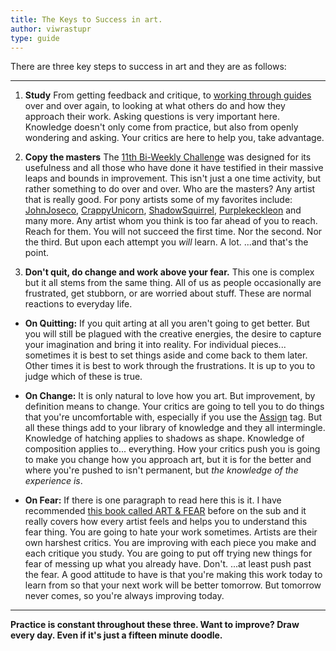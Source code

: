 ```yaml
---
title: The Keys to Success in art.
author: viwrastupr
type: guide
---
```

There are three key steps to success in art and they are as follows:

-----

1. **Study** From getting feedback and critique, to [working through guides](http://redd.it/s8kxz) over and over again, to looking at what others do and how they approach their work. Asking questions is very important here. Knowledge doesn't only come from practice, but also from openly wondering and asking. Your critics are here to help you, take advantage.

2. **Copy the masters** The [11th Bi-Weekly Challenge](http://www.reddit.com/r/MLPdrawingschool/comments/rk24r/11th_biweekly_challenge/) was designed for its usefulness and all those who have done it have testified in their massive leaps and bounds in improvement. This isn't just a one time activity, but rather something to do over and over. Who are the masters? Any artist that is really good. For pony artists some of my favorites include: [JohnJoseco](http://johnjoseco.deviantart.com/gallery/), [CrappyUnicorn](http://crappyunicorn.deviantart.com/gallery/), [ShadowSquirrel](http://kp-shadowsquirrel.deviantart.com/), [Purplekeckleon](http://purplekecleon.deviantart.com/gallery/?q=color#/d31xj5t) and many more. Any artist whom you think is too far ahead of you to reach. Reach for them. You will not succeed the first time. Nor the second. Nor the third. But upon each attempt you *will* learn. A lot. ...and that's the point.

3. **Don't quit, do change and work above your fear.** This one is complex but it all stems from the same thing. All of us as people occasionally are frustrated, get stubborn, or are worried about stuff. These are normal reactions to everyday life.

- **On Quitting:** If you quit arting at all you aren't going to get better. But you will still be plagued with the creative energies, the desire to capture your imagination and bring it into reality. For individual pieces... sometimes it is best to set things aside and come back to them later. Other times it is best to work through the frustrations. It is up to you to judge which of these is true.

- **On Change:** It is only natural to love how you art. But improvement, by definition means to change. Your critics are going to tell you to do things that you're uncomfortable with, especially if you use the [Assign](http://redd.it/suj4w) tag. But all these things add to your library of knowledge and they all intermingle. Knowledge of hatching applies to shadows as shape. Knowledge of composition applies to... everything. How your critics push you is going to make you change how you approach art, but it is for the better and where you're pushed to isn't permanent, but *the knowledge of the experience is*.

- **On Fear:** If there is one paragraph to read here this is it. I have recommended [this book called ART & FEAR](http://www.amazon.com/Art-Fear-Observations-Rewards-Artmaking/dp/0961454733/ref=sr_1_1?ie=UTF8&qid=1335485973&sr=8-1) before on the sub and it really covers how every artist feels and helps you to understand this fear thing. You are going to hate your work sometimes. Artists are their own harshest critics. You are improving with each piece you make and each critique you study. [](https://www.reddit.com/abworry "The book is $10 with shipping and it's amazing... please get it.")You are going to put off trying new things for fear of messing up what you already have. Don't. ...at least push past the fear. A good attitude to have is that you're making this work today to learn from so that your next work will be better tomorrow. But tomorrow never comes, so you're always improving today.

-----

**Practice is constant throughout these three. Want to improve? Draw every day. Even if it's just a fifteen minute doodle.**